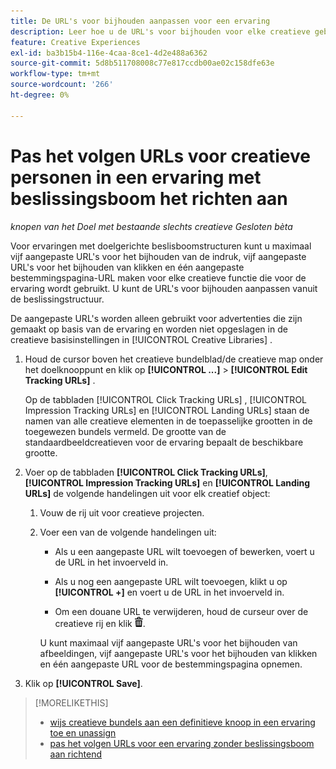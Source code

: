 ```yaml
---
title: De URL's voor bijhouden aanpassen voor een ervaring
description: Leer hoe u de URL's voor bijhouden voor elke creatieve gebruiker aanpast in een ervaring met doelversie van de beslissingstructuur.
feature: Creative Experiences
exl-id: ba3b15b4-116e-4caa-8ce1-4d2e488a6362
source-git-commit: 5d8b511708008c77e817ccdb00ae02c158dfe63e
workflow-type: tm+mt
source-wordcount: '266'
ht-degree: 0%

---
```


# Pas het volgen URLs voor creatieve personen in een ervaring met beslissingsboom het richten aan

*knopen van het Doel met bestaande slechts creatieve*
*Gesloten bèta*

Voor ervaringen met doelgerichte beslisboomstructuren kunt u maximaal vijf aangepaste URL&#39;s voor het bijhouden van de indruk, vijf aangepaste URL&#39;s voor het bijhouden van klikken en één aangepaste bestemmingspagina-URL maken voor elke creatieve functie die voor de ervaring wordt gebruikt. U kunt de URL&#39;s voor bijhouden aanpassen vanuit de beslissingstructuur.

De aangepaste URL&#39;s worden alleen gebruikt voor advertenties die zijn gemaakt op basis van de ervaring en worden niet opgeslagen in de creatieve basisinstellingen in [!UICONTROL Creative Libraries] .

1. Houd de cursor boven het creatieve bundelblad/de creatieve map onder het doelknooppunt en klik op **[!UICONTROL ...]** > **[!UICONTROL Edit Tracking URLs]** .

   Op de tabbladen [!UICONTROL Click Tracking URLs] , [!UICONTROL Impression Tracking URLs] en [!UICONTROL Landing URLs] staan de namen van alle creatieve elementen in de toepasselijke grootten in de toegewezen bundels vermeld. De grootte van de standaardbeeldcreatieven voor de ervaring bepaalt de beschikbare grootte.<!-- There's no distinct "Creative Sizes" setting. -->

1. Voer op de tabbladen **[!UICONTROL Click Tracking URLs]**, **[!UICONTROL Impression Tracking URLs]** en **[!UICONTROL Landing URLs]** de volgende handelingen uit voor elk creatief object:

   1. Vouw de rij uit voor creatieve projecten.

   1. Voer een van de volgende handelingen uit:

      * Als u een aangepaste URL wilt toevoegen of bewerken, voert u de URL in het invoerveld in.

      * Als u nog een aangepaste URL wilt toevoegen, klikt u op **[!UICONTROL +]** en voert u de URL in het invoerveld in.

      * Om een douane URL te verwijderen, houd de curseur over de creatieve rij en klik ![ Schrapping ](/help/creative/assets/delete.png " ").

      U kunt maximaal vijf aangepaste URL&#39;s voor het bijhouden van afbeeldingen, vijf aangepaste URL&#39;s voor het bijhouden van klikken en één aangepaste URL voor de bestemmingspagina opnemen.

1. Klik op **[!UICONTROL Save]**.

>[!MORELIKETHIS]
>
>* [ wijs creatieve bundels aan een definitieve knoop in een ervaring toe en unassign ](/help/creative/experiences/experience-assign-creative-bundles.md)
>* [ pas het volgen URLs voor een ervaring zonder beslissingsboom aan richtend ](experience-tracking-urls-no-targeting.md)
